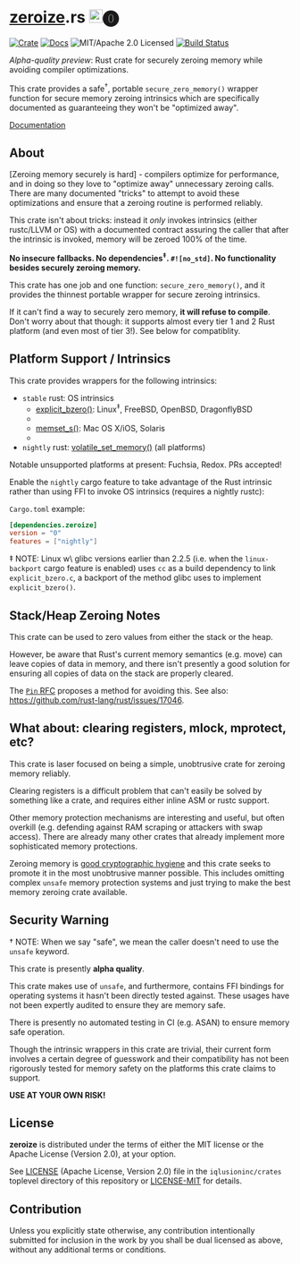 # [zeroize].rs <a href="https://www.iqlusion.io"><img src="https://storage.googleapis.com/iqlusion-prod-web-assets/img/logo/iqlusion-rings-sm.png" alt="iqlusion" width="24" height="24"></a>🄌

[![Crate][crate-image]][crate-link]
[![Docs][docs-image]][docs-link]
![MIT/Apache 2.0 Licensed][license-image]
[![Build Status][build-image]][build-link]

[crate-image]: https://img.shields.io/crates/v/zeroize.svg
[crate-link]: https://crates.io/crates/zeroize
[docs-image]: https://docs.rs/zeroize/badge.svg
[docs-link]: https://docs.rs/zeroize/
[license-image]: https://img.shields.io/badge/license-Apache2.0/MIT-blue.svg
[build-image]: https://circleci.com/gh/iqlusioninc/crates.svg?style=shield
[build-link]: https://circleci.com/gh/iqlusioninc/crates

*Alpha-quality preview*: Rust crate for securely zeroing memory while
avoiding compiler optimizations.

This crate provides a safe<sup>†</sup>, portable `secure_zero_memory()`
wrapper function for secure memory zeroing intrinsics which are
specifically documented as guaranteeing they won't be "optimized away".

[Documentation]

## About

[Zeroing memory securely is hard] - compilers optimize for performance, and
in doing so they love to "optimize away" unnecessary zeroing calls. There are
many documented "tricks" to attempt to avoid these optimizations and ensure
that a zeroing routine is performed reliably.

This crate isn't about tricks: instead it *only* invokes intrinsics (either
rustc/LLVM or OS) with a documented contract assuring the caller that after
the intrinsic is invoked, memory will be zeroed 100% of the time.

**No insecure fallbacks. No dependencies<sup>‡</sup>. `#![no_std]`. No
functionality besides securely zeroing memory.**

This crate has one job and one function: `secure_zero_memory()`, and it
provides the thinnest portable wrapper for secure zeroing intrinsics.

If it can't find a way to securely zero memory, **it will refuse to compile**.
Don't worry about that though: it supports almost every tier 1 and 2 Rust
platform (and even most of tier 3!). See below for compatiblity.

## Platform Support / Intrinsics

This crate provides wrappers for the following intrinsics:

- `stable` rust: OS intrinsics
  - [explicit_bzero()]: Linux<sup>‡</sup>, FreeBSD, OpenBSD, DragonflyBSD
  - [explicit_memset()]: NetBSD
  - [memset_s()]: Mac OS X/iOS, Solaris
  - [RtlSecureZeroMemory()]: Windows
- `nightly` rust: [volatile_set_memory()] (all platforms)

Notable unsupported platforms at present: Fuchsia, Redox. PRs accepted!

Enable the `nightly` cargo feature to take advantage of the Rust intrinsic
rather than using FFI to invoke OS intrinsics (requires a nightly rustc):

`Cargo.toml` example:

```toml
[dependencies.zeroize]
version = "0"
features = ["nightly"]
```

‡ NOTE: Linux w\ glibc versions earlier than 2.2.5 (i.e. when the
  `linux-backport` cargo feature is enabled) uses `cc` as a build
  dependency to link `explicit_bzero.c`, a backport of the method
  glibc uses to implement `explicit_bzero()`.

## Stack/Heap Zeroing Notes

This crate can be used to zero values from either the stack or the heap.

However, be aware that Rust's current memory semantics (e.g. move)
can leave copies of data in memory, and there isn't presently a good solution
for ensuring all copies of data on the stack are properly cleared.

The [`Pin` RFC][pin] proposes a method for avoiding this. See also:
<https://github.com/rust-lang/rust/issues/17046>.

## What about: clearing registers, mlock, mprotect, etc?

This crate is laser focused on being a simple, unobtrusive crate for zeroing
memory reliably.

Clearing registers is a difficult problem that can't easily be solved by
something like a crate, and requires either inline ASM or rustc support.

Other memory protection mechanisms are interesting and useful, but often
overkill (e.g. defending against RAM scraping or attackers with swap access).
There are already many other crates that already implement more sophisticated
memory protections.

Zeroing memory is [good cryptographic hygiene] and this crate seeks to promote
it in the most unobtrusive manner possible. This includes omitting complex
`unsafe` memory protection systems and just trying to make the best memory
zeroing crate available.

## Security Warning

† NOTE: When we say "safe", we mean the caller doesn't need to use the
  `unsafe` keyword. 

This crate is presently **alpha quality**.

This crate makes use of `unsafe`, and furthermore, contains FFI bindings for
operating systems it hasn't been directly tested against. These usages have
not been expertly audited to ensure they are memory safe.

There is presently no automated testing in CI (e.g. ASAN) to ensure memory
safe operation.

Though the intrinsic wrappers in this crate are trivial, their current form
involves a certain degree of guesswork and their compatibility has not been
rigorously tested for memory safety on the platforms this crate claims to
support.

**USE AT YOUR OWN RISK!**

## License

**zeroize** is distributed under the terms of either the MIT license
or the Apache License (Version 2.0), at your option.

See [LICENSE] (Apache License, Version 2.0) file in the `iqlusioninc/crates`
toplevel directory of this repository or [LICENSE-MIT] for details.

## Contribution

Unless you explicitly state otherwise, any contribution intentionally
submitted for inclusion in the work by you shall be dual licensed as above,
without any additional terms or conditions.

[zeroize]: https://en.wikipedia.org/wiki/Zeroisation
[Documentation]: https://docs.rs/zeroize/
[Zeroing memory is hard]: http://www.daemonology.net/blog/2014-09-04-how-to-zero-a-buffer.html
[explicit_bzero()]: http://man7.org/linux/man-pages/man3/bzero.3.html
[explicit_memset()]: http://netbsd.gw.com/cgi-bin/man-cgi?explicit_memset+3.i386+NetBSD-8.0
[memset_s()]: https://www.unix.com/man-page/osx/3/memset_s/
[RtlSecureZeroMemory()]: https://docs.microsoft.com/en-us/windows-hardware/drivers/ddi/content/wdm/nf-wdm-rtlsecurezeromemory
[volatile_set_memory()]: https://doc.rust-lang.org/std/intrinsics/fn.volatile_set_memory.html
[pin]: https://github.com/rust-lang/rfcs/blob/master/text/2349-pin.md
[good cryptographic hygiene]: https://cryptocoding.net/index.php/Coding_rules#Clean_memory_of_secret_data
[LICENSE]: https://github.com/iqlusioninc/crates/blob/master/LICENSE
[LICENSE-MIT]: https://github.com/iqlusioninc/crates/blob/master/zeroize/LICENSE-MIT
